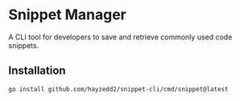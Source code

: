 # Snippet Manager

A CLI tool for developers to save and retrieve commonly used code snippets.

## Installation

```bash
go install github.com/hayzedd2/snippet-cli/cmd/snippet@latest